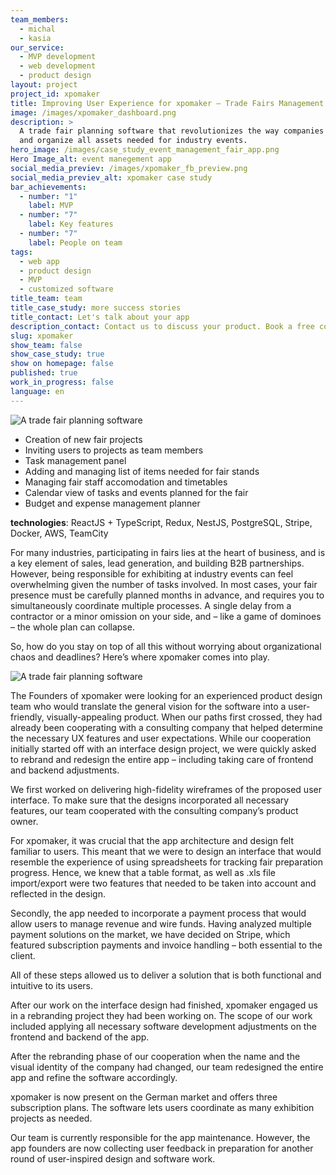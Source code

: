 ```yaml
---
team_members:
  - michal
  - kasia
our_service:
  - MVP development
  - web development
  - product design
layout: project
project_id: xpomaker
title: Improving User Experience for xpomaker – Trade Fairs Management Software
image: /images/xpomaker_dashboard.png
description: >
  A trade fair planning software that revolutionizes the way companies prepare
  and organize all assets needed for industry events.
hero_image: /images/case_study_event_management_fair_app.png
Hero Image_alt: event manegement app
social_media_previev: /images/xpomaker_fb_preview.png
social_media_previev_alt: xpomaker case study
bar_achievements:
  - number: "1"
    label: MVP
  - number: "7"
    label: Key features
  - number: "7"
    label: People on team
tags:
  - web app
  - product design
  - MVP
  - customized software
title_team: team
title_case_study: more success stories
title_contact: Let's talk about your app
description_contact: Contact us to discuss your product. Book a free consultation in 48 hours!
slug: xpomaker
show_team: false
show_case_study: true
show on homepage: false
published: true
work_in_progress: false
language: en
---
```

![A trade fair planning software](../../static/images/xpomaker_dashboard2.png)

<TitleWithIcon sectionTitle="main features developed by Bright Inventions" titleIcon="/images/main_features_icon.png" titleIconAlt="features" />

* Creation of new fair projects
* Inviting users to projects as team members
* Task management panel
* Adding and managing list of items needed for fair stands
* Managing fair staff accomodation and timetables
* Calendar view of tasks and events planned for the fair
* Budget and expense management planner

<TitleWithIcon sectionTitle="skills" titleIcon="/images/skills.svg" titleIconAlt="skills" />

<Gallery images='[{"src":"/images/react_stack_logo_update.svg","alt":"React"},{"src":"/images/new_typescript_logo_stack.png","alt":"TypeScript"},{"src":"/images/nest.png","alt":"NestJS"},{"src":"/images/postgresql_logo_stack.png","alt":"PostgreSQL"},{"src":"/images/docker_stack_logo.png","alt":"Docker"},{"src":"/images/teamcity_stack_logo.png","alt":"Teamcity"}]' />

**technologies**: ReactJS + TypeScript, Redux, NestJS, PostgreSQL, Stripe, Docker, AWS, TeamCity

<TitleWithIcon sectionTitle="about" titleIcon="/images/three_flags.svg" titleIconAlt="bright" />

For many industries, participating in fairs lies at the heart of business, and is a key element of sales, lead generation, and building B2B partnerships. However, being responsible for exhibiting at industry events can feel overwhelming given the number of tasks involved. In most cases, your fair presence must be carefully planned months in advance, and requires you to simultaneously coordinate multiple processes. A single delay from a contractor or a minor omission on your side, and – like a game of dominoes – the whole plan can collapse.

So, how do you stay on top of all this without worrying about organizational chaos and deadlines? Here’s where xpomaker comes into play.

![A trade fair planning software](../../static/images/xpomaker_dashboard.png)

<TitleWithIcon sectionTitle="goal" titleIcon="/images/goal_title_section.png" titleIconAlt="goal" />

The Founders of xpomaker were looking for an experienced product design team who would translate the general vision for the software into a user-friendly, visually-appealing product. When our paths first crossed, they had already been cooperating with a consulting company that helped determine the necessary UX features and user expectations. While our cooperation initially started off with an interface design project, we were quickly asked to rebrand and redesign the entire app – including taking care of frontend and backend adjustments.

<TitleWithIcon sectionTitle="development process" titleIcon="/images/gearwheel.svg" titleIconAlt="bright" />

We first worked on delivering high-fidelity wireframes of the proposed user interface. To make sure that the designs incorporated all necessary features, our team cooperated with the consulting company’s product owner.

For xpomaker, it was crucial that the app architecture and design felt familiar to users. This meant that we were to design an interface that would resemble the experience of using spreadsheets for tracking fair preparation progress. Hence, we knew that a table format, as well as .xls file import/export were two features that needed to be taken into account and reflected in the design.

Secondly, the app needed to incorporate a payment process that would allow users to manage revenue and wire funds. Having analyzed multiple payment solutions on the market, we have decided on Stripe, which featured subscription payments and invoice handling – both essential to the client.

All of these steps allowed us to deliver a solution that is both functional and intuitive to its users.

After our work on the interface design had finished, xpomaker engaged us in a rebranding project they had been working on. The scope of our work included applying all necessary software development adjustments on the frontend and backend of the app.

After the rebranding phase of our cooperation when the name and the visual identity of the company had changed, our team redesigned the entire app and refine the software accordingly.

<TitleWithIcon sectionTitle="result" titleIcon="/images/results_icon_title_small.png" titleIconAlt="result" />

xpomaker is now present on the German market and offers three subscription plans. The software lets users coordinate as many exhibition projects as needed.

Our team is currently responsible for the app maintenance. However, the app founders are now collecting user feedback in preparation for another round of user-inspired design and software work.